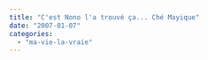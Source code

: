 ```yaml
---
title: "C'est Nono l'a trouvé ça... Ché Mayique"
date: "2007-01-07"
categories: 
  - "ma-vie-la-vraie"
---
```



